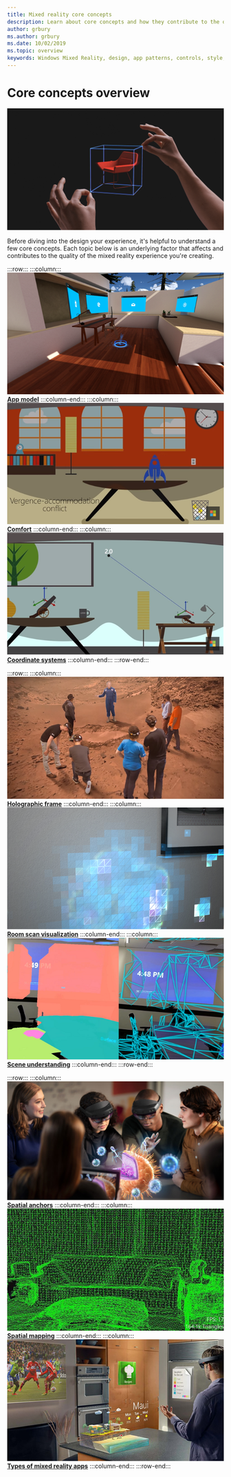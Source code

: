 ```yaml
---
title: Mixed reality core concepts
description: Learn about core concepts and how they contribute to the quality of the mixed reality experiences you're creating for your users.
author: grbury 
ms.author: grbury
ms.date: 10/02/2019
ms.topic: overview
keywords: Windows Mixed Reality, design, app patterns, controls, style, HoloLens, interaction, UX elements, behaviors, building blocks, mixed reality headset, windows mixed reality headset, virtual reality headset, HoloLens, MRTK, Mixed Reality Toolkit, comfort, app model, coordinate, holographic frame
---
```


# Core concepts overview

![Direct manipulation with hands](images/05_CoreConcepts.png)

Before diving into the design your experience, it's helpful to understand a few core concepts. Each topic below is an underlying factor that affects and contributes to the quality of the mixed reality experience you're creating. 

:::row:::
    :::column:::
        [![App model](images/teleportation-640px.png)](app-model.md)
        **[App model](app-model.md)**
    :::column-end:::
    :::column:::
       [![Comfort](images/comfort-chart.PNG)](comfort.md)
        **[Comfort](comfort.md)**
    :::column-end:::
    :::column:::
        [![Coordinate systems](images/coordinate-systems.PNG)](coordinate-systems.md)
        **[Coordinate systems](coordinate-systems.md)**
    :::column-end:::
:::row-end:::

:::row:::
    :::column:::
        [![Holographic frame](images/destinationmars-750px.png)](holographic-frame.md)
        **[Holographic frame](holographic-frame.md)**
    :::column-end:::
    :::column:::
        [![Room scan visualization](images/sr-mixedworld-140429-8pm-00068-1000px.png)](room-scan-visualization.md)
        **[Room scan visualization](room-scan-visualization.md)**
    :::column-end:::
    :::column:::
        [![Scene understanding](images/scene-understanding.png)](scene-understanding.md)
        **[Scene understanding](scene-understanding.md)**
    :::column-end:::
:::row-end:::

:::row:::
    :::column:::
        [![Spatial anchors](images/azurespatialanchors.jpg)](spatial-anchors.md)
        **[Spatial anchors](spatial-anchors.md)**
    :::column-end:::
    :::column:::
        [![Spatial mapping](images/surfacereconstruction.jpg)](spatial-mapping.md)
        **[Spatial mapping](spatial-mapping.md)**
    :::column-end:::
    :::column:::
        [![Types of mixed reality apps](images/enhancedenvironmentapps-640px.jpg)](types-of-mixed-reality-apps.md)
        **[Types of mixed reality apps](types-of-mixed-reality-apps.md)**
    :::column-end:::
:::row-end:::

<br>

